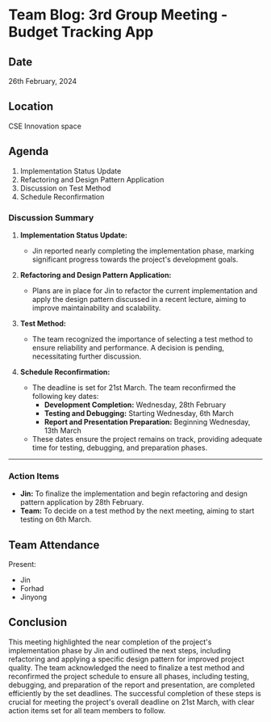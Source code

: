 # Team Blog: 3rd Group Meeting - Budget Tracking App

## Date

26th February, 2024

## Location

CSE Innovation space

## Agenda

1. Implementation Status Update
2. Refactoring and Design Pattern Application
3. Discussion on Test Method
4. Schedule Reconfirmation

### Discussion Summary

1. **Implementation Status Update:**
   - Jin reported nearly completing the implementation phase, marking significant progress towards the project's development goals.

2. **Refactoring and Design Pattern Application:**
   - Plans are in place for Jin to refactor the current implementation and apply the design pattern discussed in a recent lecture, aiming to improve maintainability and scalability.

3. **Test Method:**
   - The team recognized the importance of selecting a test method to ensure reliability and performance. A decision is pending, necessitating further discussion.

4. **Schedule Reconfirmation:**
   - The deadline is set for 21st March. The team reconfirmed the following key dates:
     - **Development Completion:** Wednesday, 28th February
     - **Testing and Debugging:** Starting Wednesday, 6th March
     - **Report and Presentation Preparation:** Beginning Wednesday, 13th March
   - These dates ensure the project remains on track, providing adequate time for testing, debugging, and preparation phases.

---

### Action Items

- **Jin:** To finalize the implementation and begin refactoring and design pattern application by 28th February.
- **Team:** To decide on a test method by the next meeting, aiming to start testing on 6th March.

## Team Attendance

Present:

- Jin
- Forhad
- Jinyong

## Conclusion

This meeting highlighted the near completion of the project's implementation phase by Jin and outlined the next steps, including refactoring and applying a specific design pattern for improved project quality. The team acknowledged the need to finalize a test method and reconfirmed the project schedule to ensure all phases, including testing, debugging, and preparation of the report and presentation, are completed efficiently by the set deadlines. The successful completion of these steps is crucial for meeting the project's overall deadline on 21st March, with clear action items set for all team members to follow.
